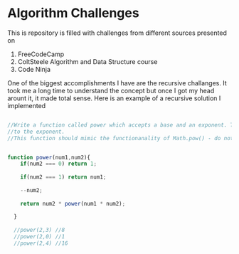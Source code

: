 # Algorithm Challenges

This is repository is filled with challenges from different sources presented on

1. FreeCodeCamp
2. ColtSteele Algorithm and Data Structure course
3. Code Ninja

One of the biggest accomplishments I have are the recursive challanges.
It took me a long time to understand the concept but once I got my head 
arount it, it made total sense. Here is an example of a recursive solution
I implemented 

```javascript

//Write a function called power which accepts a base and an exponent. The function should return the power of the base
//to the exponent.
//This function should mimic the functionanality of Math.pow() - do not worry about negative bases and exponents


function power(num1,num2){
    if(num2 === 0) return 1;
    
    if(num2 === 1) return num1;
    
    --num2;
    
    return num2 * power(num1 * num2);
    
  }
    
  //power(2,3) //8
  //power(2,0) //1 
  //power(2,4) //16
```
